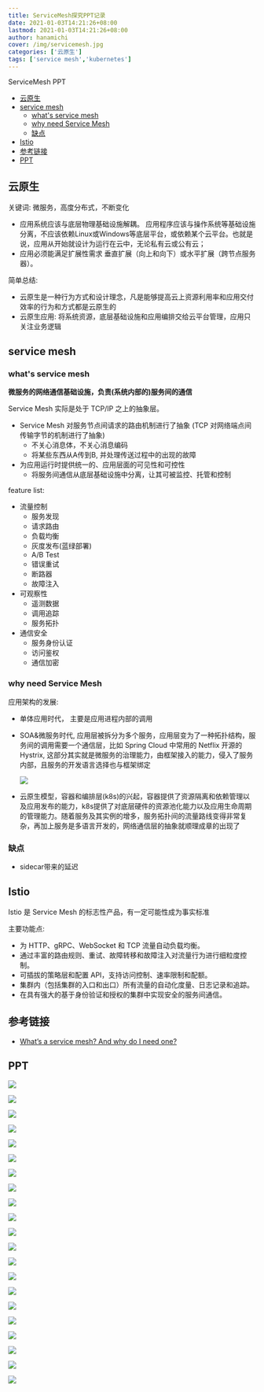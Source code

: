 ```yaml
---
title: ServiceMesh探究PPT记录
date: 2021-01-03T14:21:26+08:00
lastmod: 2021-01-03T14:21:26+08:00
author: hanamichi
cover: /img/servicemesh.jpg
categories: ['云原生']
tags: ['service mesh','kubernetes']
---
```


ServiceMesh PPT

<!--more-->

- [云原生](#云原生)
- [service mesh](#service-mesh)
  - [what's service mesh](#whats-service-mesh)
  - [why need Service Mesh](#why-need-service-mesh)
  - [缺点](#缺点)
- [Istio](#istio)
- [参考链接](#参考链接)
- [PPT](#ppt)

## 云原生

关键词: 微服务，高度分布式，不断变化

- 应用系统应该与底层物理基础设施解耦。 应用程序应该与操作系统等基础设施分离，不应该依赖Linux或Windows等底层平台，或依赖某个云平台。也就是说，应用从开始就设计为运行在云中，无论私有云或公有云；
- 应用必须能满足扩展性需求 垂直扩展（向上和向下）或水平扩展（跨节点服务器）。

简单总结:

* 云原生是一种行为方式和设计理念，凡是能够提高云上资源利用率和应用交付效率的行为和方式都是云原生的
* 云原生应用: 将系统资源，底层基础设施和应用编排交给云平台管理，应用只关注业务逻辑

## service mesh

### what's service mesh

**微服务的网络通信基础设施，负责(系统内部的)服务间的通信**

Service Mesh 实际是处于 TCP/IP 之上的抽象层。

* Service Mesh 对服务节点间请求的路由机制进行了抽象 (TCP 对网络端点间传输字节的机制进行了抽象)
  * 不关心消息体，不关心消息编码
  * 将某些东西从A传到B, 并处理传送过程中的出现的故障
* 为应用运行时提供统一的、应用层面的可见性和可控性
  * 将服务间通信从底层基础设施中分离，让其可被监控、托管和控制

feature list:

* 流量控制
  * 服务发现
  * 请求路由
  * 负载均衡
  * 灰度发布(蓝绿部署)
  * A/B Test
  * 错误重试
  * 断路器
  * 故障注入
* 可观察性
  * 遥测数据
  * 调用追踪
  * 服务拓扑
* 通信安全
  * 服务身份认证
  * 访问鉴权
  * 通信加密

### why need Service Mesh

应用架构的发展:

* 单体应用时代， 主要是应用进程内部的调用

* SOA&微服务时代, 应用层被拆分为多个服务，应用层变为了一种拓扑结构，服务间的调用需要一个通信层，比如 Spring Cloud 中常用的 Netflix 开源的 Hystrix, 这部分其实就是微服务的治理能力，由框架接入的能力，侵入了服务内部，且服务的开发语言选择也与框架绑定

  ![](/Users/hanamichi/Downloads/微服务冰山理论.png)

* 云原生模型，容器和编排层(k8s)的兴起，容器提供了资源隔离和依赖管理以及应用发布的能力，k8s提供了对底层硬件的资源池化能力以及应用生命周期的管理能力。随着服务及其实例的增多，服务拓扑间的流量路线变得非常复杂，再加上服务是多语言开发的，网络通信层的抽象就顺理成章的出现了

### 缺点

* sidecar带来的延迟

## Istio

Istio 是 Service Mesh 的标志性产品，有一定可能性成为事实标准

主要功能点:

- 为 HTTP、gRPC、WebSocket 和 TCP 流量自动负载均衡。
- 通过丰富的路由规则、重试、故障转移和故障注入对流量行为进行细粒度控制。
- 可插拔的策略层和配置 API，支持访问控制、速率限制和配额。
- 集群内（包括集群的入口和出口）所有流量的自动化度量、日志记录和追踪。
- 在具有强大的基于身份验证和授权的集群中实现安全的服务间通信。

## 参考链接

* [What’s a service mesh? And why do I need one?](https://buoyant.io/2020/10/12/what-is-a-service-mesh/)



## PPT

![](/img/inpost/ServiceMesh/ServiceMesh.001.jpeg)

![](/img/inpost/ServiceMesh/ServiceMesh.002.jpeg)

![](/img/inpost/ServiceMesh/ServiceMesh.003.jpeg)

![](/img/inpost/ServiceMesh/ServiceMesh.004.jpeg)

![](/img/inpost/ServiceMesh/ServiceMesh.005.jpeg)

![](/img/inpost/ServiceMesh/ServiceMesh.006.jpeg)

![](/img/inpost/ServiceMesh/ServiceMesh.007.jpeg)

![](/img/inpost/ServiceMesh/ServiceMesh.008.jpeg)

![](/img/inpost/ServiceMesh/ServiceMesh.009.jpeg)

![](/img/inpost/ServiceMesh/ServiceMesh.010.jpeg)

![](/img/inpost/ServiceMesh/ServiceMesh.011.jpeg)

![](/img/inpost/ServiceMesh/ServiceMesh.012.jpeg)

![](/img/inpost/ServiceMesh/ServiceMesh.013.jpeg)

![](/img/inpost/ServiceMesh/ServiceMesh.014.jpeg)

![](/img/inpost/ServiceMesh/ServiceMesh.015.jpeg)

![](/img/inpost/ServiceMesh/ServiceMesh.016.jpeg)

![](/img/inpost/ServiceMesh/ServiceMesh.017.jpeg)

![](/img/inpost/ServiceMesh/ServiceMesh.018.jpeg)

![](/img/inpost/ServiceMesh/ServiceMesh.019.jpeg)

![](/img/inpost/ServiceMesh/ServiceMesh.020.jpeg)

![](/img/inpost/ServiceMesh/ServiceMesh.021.jpeg)